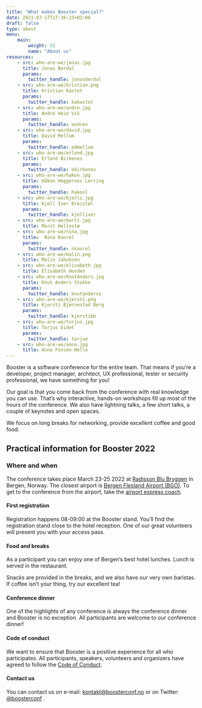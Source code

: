 ```yaml
---
title: "What makes Booster special?"
date: 2021-07-17T17:36:23+02:00
draft: false
type: about
menu:
    main:
        weight: 21
        name: "About us"
resources:
    - src: who-are-we/jonas.jpg
      title: Jonas Berdal
      params:
        twitter_handle: jonasberdal
    - src: who-are-we/kristian.png
      title: Kristian Kastet
      params:
        twitter_handle: kakastet
    - src: who-are-we/andre.jpg
      title: André Heie Vik
      params:
        twitter_handle: andrev
    - src: who-are-we/david.jpg
      title: David Mellum
      params:
        twitter_handle: edmellum
    - src: who-are-we/erlend.jpg
      title: Erlend Birkenes
      params:
        twitter_handle: ebirkenes
    - src: who-are-we/hakon.jpg
      title: Håkon Heggernes Lerring
      params:
        twitter_handle: hakonl
    - src: who-are-we/kjelli.jpg
      title: Kjell Iver Breistøl
      params:
        twitter_handle: kjelliver
    - src: who-are-we/marit.jpg
      title: Marit Hellestø
    - src: who-are-we/nina.jpg
      title:  Nina Kaurel
      params:
        twitter_handle: nkaurel
    - src: who-are-we/malin.png
      title: Malin Jakobsen
    - src: who-are-we/elisabeth.jpg
      title: Elisabeth Hovden
    - src: who-are-we/KnutAnders.jpg
      title: Knut Anders Stokke
      params:
        twitter_handle: knutanderss
    - src: who-are-we/kjersti.png
      title: Kjersti Bjørnestad Berg
      params:
        twitter_handle: kjerstibb
    - src: who-are-we/torjus.jpg
      title: Torjus Eidet
      params:
        twitter_handle: torjue
    - src: who-are-we/anna.jpg
      title: Anna Fossen-Helle
---
```

Booster is a software conference for the entire team. That means if you’re a developer, project manager, architect, UX professional, tester or security professional, we have something for you!

Our goal is that you come back from the conference with real knowledge you can use. That’s why interactive, hands-on workshops fill up most of the hours of the conference. We also have lightning talks, a few short talks, a couple of keynotes and open spaces.

We focus on long breaks for networking, provide excellent coffee and good food.

## Practical information for Booster 2022

### Where and when
The conference takes place March 23-25 2022 at [Radisson Blu Bryggen](https://www.radissonhotels.com/en-us/hotels/radisson-blu-bergen) in Bergen, Norway. The closest airport is [Bergen Flesland Airport (BGO)](https://avinor.no/en/airport/bergen-airport/). To get to the conference from the airport, take the [airport express coach](http://flybussen.no/en). 

#### First registration

Registration happens 08-09:00 at the Booster stand. You’ll find the registration stand close to the hotel reception. One of our great volunteers will present you with your access pass.

#### Food and breaks

As a participant you can enjoy one of Bergen’s best hotel lunches. Lunch is served in the restaurant.

Snacks are provided in the breaks, and we also have our very own baristas. If coffee isn’t your thing, try our excellent tea!

#### Conference dinner

One of the highlights of any conference is always the conference dinner and Booster is no exception. All participants are welcome to our conference dinner!

#### Code of conduct

We want to ensure that Booster is a positive experience for all who participates. All participants, speakers, volunteers and organizers have agreed to follow the [Code of Conduct](/info/coc).

#### Contact us

You can contact us on e-mail: [kontakt@boosterconf.no](mailto:kontakt@boosterconf.no) or on Twitter: [@boosterconf](https://twitter.com/boosterconf "Twitter") .

